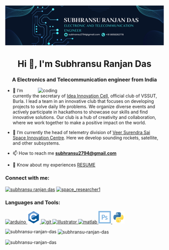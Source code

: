 ![logo](https://github.com/Subhransu-Ranjan-Das/Subhransu-Ranjan-Das/blob/main/Navy%20Blue%20Geometric%20Technology%20LinkedIn%20Banner%20(3).png)

<h1 align="center">Hi 👋, I'm Subhransu Ranjan Das</h1>
<h3 align="center">A Electronics and Telecommunication engineer from India</h3>

<img align="right" alt="coding" width="400" src="https://user-images.githubusercontent.com/55389276/140866485-8fb1c876-9a8f-4d6a-98dc-08c4981eaf70.gif">




- 👯 I’m currently the secretary of [Idea Innovation Cell](https://www.ideainnovationcell.org/), official club of VSSUT, Burla.
   I lead a team in an innovative club that focuses on developing projects to solve daily life problems. We organize diverse events and actively participate in hackathons to showcase our skills and find innovative solutions. Our club is a hub of creativity and collaboration, where we work together to make a positive impact on the world.

- 🤝 I’m currently the head of telemetry division of [Veer Surendra Sai Space Innovation Centre](https://iic-vsssic-web.vercel.app/).
   Here we develop sounding rockets, satellite, and other subsystems.

- 📫 How to reach me **subhransu2794@gmail.com**

- 📄 Know about my experiences [RESUME](https://drive.google.com/file/d/1jWNriXq89MyVpOZCP3i2TY2p7eaPve_c/view?usp=sharing)

<h3 align="left">Connect with me:</h3>
<p align="left">
<a href="https://linkedin.com/in/subhransu ranjan das" target="blank"><img align="center" src="https://raw.githubusercontent.com/rahuldkjain/github-profile-readme-generator/master/src/images/icons/Social/linked-in-alt.svg" alt="subhransu ranjan das" height="30" width="40" /></a>
<a href="https://instagram.com/space_researcher1" target="blank"><img align="center" src="https://raw.githubusercontent.com/rahuldkjain/github-profile-readme-generator/master/src/images/icons/Social/instagram.svg" alt="space_researcher1" height="30" width="40" /></a>
</p>

<h3 align="left">Languages and Tools:</h3>
<p align="left"> <a href="https://www.arduino.cc/" target="_blank" rel="noreferrer"> <img src="https://cdn.worldvectorlogo.com/logos/arduino-1.svg" alt="arduino" width="40" height="40"/> </a> <a href="https://www.cprogramming.com/" target="_blank" rel="noreferrer"> <img src="https://raw.githubusercontent.com/devicons/devicon/master/icons/c/c-original.svg" alt="c" width="40" height="40"/> </a> <a href="https://git-scm.com/" target="_blank" rel="noreferrer"> <img src="https://www.vectorlogo.zone/logos/git-scm/git-scm-icon.svg" alt="git" width="40" height="40"/> </a> <a href="https://www.adobe.com/in/products/illustrator.html" target="_blank" rel="noreferrer"> <img src="https://www.vectorlogo.zone/logos/adobe_illustrator/adobe_illustrator-icon.svg" alt="illustrator" width="40" height="40"/> </a> <a href="https://www.mathworks.com/" target="_blank" rel="noreferrer"> <img src="https://upload.wikimedia.org/wikipedia/commons/2/21/Matlab_Logo.png" alt="matlab" width="40" height="40"/> </a> <a href="https://www.photoshop.com/en" target="_blank" rel="noreferrer"> <img src="https://raw.githubusercontent.com/devicons/devicon/master/icons/photoshop/photoshop-line.svg" alt="photoshop" width="40" height="40"/> </a> <a href="https://www.python.org" target="_blank" rel="noreferrer"> <img src="https://raw.githubusercontent.com/devicons/devicon/master/icons/python/python-original.svg" alt="python" width="40" height="40"/> </a> </p>

<p><img align="left" src="https://github-readme-stats.vercel.app/api/top-langs?username=subhransu-ranjan-das&show_icons=true&locale=en&layout=compact" alt="subhransu-ranjan-das" /></p>

<p>&nbsp;<img align="center" src="https://github-readme-stats.vercel.app/api?username=subhransu-ranjan-das&show_icons=true&locale=en" alt="subhransu-ranjan-das" /></p>

<p><img align="center" src="https://github-readme-streak-stats.herokuapp.com/?user=subhransu-ranjan-das&" alt="subhransu-ranjan-das" /></p>
